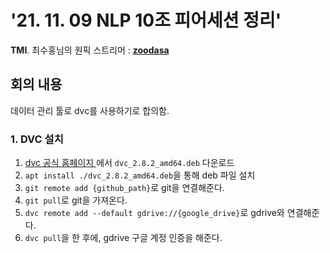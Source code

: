 # '21. 11. 09 NLP 10조 피어세션 정리'

**TMI**. 최수홍님의 원픽 스트리머 : [**zoodasa**](https://www.twitch.tv/zoodasa)

## 회의 내용

데이터 관리 툴로 dvc를 사용하기로 합의함.

### 1. DVC 설치

1. [dvc 공식 홈페이지 ](https://github.com/iterative/dvc/releases)에서 `dvc_2.8.2_amd64.deb` 다운로드
2. `apt install ./dvc_2.8.2_amd64.deb`을 통해 deb 파일 설치
3. `git remote add {github_path}`로 git을 연결해준다.
4. `git pull`로 git을 가져온다.
5. `dvc remote add --default gdrive://{google_drive}`로 gdrive와 연결해준다.
6. `dvc pull`을 한 후에, gdrive 구글 계정 인증을 해준다.
